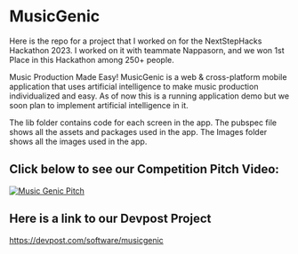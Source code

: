 # MusicGenic
Here is the repo for a project that I worked on for the NextStepHacks Hackathon 2023. I worked on it with teammate Nappasorn, and we won 1st Place in this Hackathon among 250+ people. 

Music Production Made Easy!
MusicGenic is a web & cross-platform mobile application that uses artificial intelligence to make music production individualized and easy. As of now this is a running application demo but we soon plan to implement artificial intelligence in it.

The lib folder contains code for each screen in the app.
The pubspec file shows all the assets and packages used in the app.
The Images folder shows all the images used in the app.

## Click below to see our Competition Pitch Video:
[![Music Genic Pitch](https://img.youtube.com/vi/WYxBg_xaMvY/0.jpg)](https://www.youtube.com/watch?v=WYxBg_xaMvY)

## Here is a link to our Devpost Project
https://devpost.com/software/musicgenic
